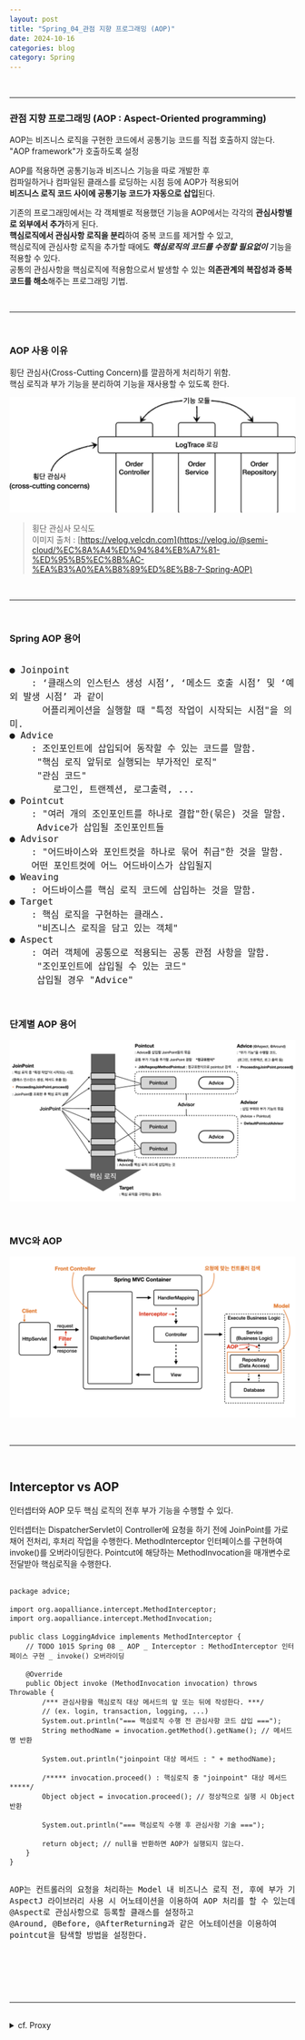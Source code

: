 ```yaml
---
layout: post
title: "Spring_04_관점 지향 프로그래밍 (AOP)"
date: 2024-10-16
categories: blog
category: Spring
---
```


<br>

---

### 관점 지향 프로그래밍 (AOP : Aspect-Oriented programming)

AOP는 비즈니스 로직을 구현한 코드에서 공통기능 코드를 직접 호출하지 않는다. <br>
    "AOP framework"가 호출하도록 설정 <br>

AOP를 적용하면 공통기능과 비즈니스 기능을 따로 개발한 후 <br>
컴파일하거나 컴파일된 클래스를 로딩하는 시점 등에 AOP가 적용되어 <br>
**비즈니스 로직 코드 사이에 공통기능 코드가 자동으로 삽입**된다. <br>

기존의 프로그래밍에서는 각 객체별로 적용했던 기능을 AOP에서는 각각의 **관심사항별로 외부에서 추가**하게 된다. <br>
    **핵심로직에서 관심사항 로직을 분리**하여 중복 코드를 제거할 수 있고, <br>
    핵심로직에 관심사항 로직을 추가할 때에도 ***핵심로직의 코드를 수정할 필요없이*** 기능을 적용할 수 있다. <br>
공통의 관심사항을 핵심로직에 적용함으로서 발생할 수 있는 **의존관계의 복잡성과 중복 코드를 해소**해주는 프로그래밍 기법. <br>

<br>
<hr>
<br>

### AOP 사용 이유 
횡단 관심사(Cross-Cutting Concern)를 깔끔하게 처리하기 위함. <br>
핵심 로직과 부가 기능을 분리하여 기능을 재사용할 수 있도록 한다. <br>

    
![alt text](/assets/image/2024-10-16-CrossCut.png)
> 횡단 관심사 모식도 <br>
이미지 출처 : [https://velog.velcdn.com](https://velog.io/@semi-cloud/%EC%8A%A4%ED%94%84%EB%A7%81-%ED%95%B5%EC%8B%AC-%EA%B3%A0%EA%B8%89%ED%8E%B8-7-Spring-AOP)

<br>
<hr>
<br>



### Spring AOP 용어

<pre><code style="font-size:16px">
● Joinpoint
    : ‘클래스의 인스턴스 생성 시점’, ‘메소드 호출 시점’ 및 ‘예외 발생 시점’ 과 같이 
      어플리케이션을 실행할 때 "특정 작업이 시작되는 시점"을 의미.
● Advice
    : 조인포인트에 삽입되어 동작할 수 있는 코드를 말함. 
     "핵심 로직 앞뒤로 실행되는 부가적인 로직"
     "관심 코드"
        로그인, 트랜젝션, 로그출력, ... 
● Pointcut
    : "여러 개의 조인포인트를 하나로 결합"한(묶은) 것을 말함.
     Advice가 삽입될 조인포인트들
● Advisor
    : "어드바이스와 포인트컷을 하나로 묶어 취급"한 것을 말함.
    어떤 포인트컷에 어느 어드바이스가 삽입될지
● Weaving
    : 어드바이스를 핵심 로직 코드에 삽입하는 것을 말함.
● Target
    : 핵심 로직을 구현하는 클래스.
     "비즈니스 로직을 담고 있는 객체"
● Aspect
    : 여러 객체에 공통으로 적용되는 공통 관점 사항을 말함.
     "조인포인트에 삽입될 수 있는 코드" 
     삽입될 경우 "Advice"
</code></pre>

<br>

### 단계별 AOP 용어

![](/assets/image/2024-10-16-Spring_AOP_용어.png)

<br>

### MVC와 AOP

![](/assets/image/2024-10-15-Spring_MVC_Container.003.png)



<br>
<hr>
<br>

## Interceptor vs AOP

인터셉터와 AOP 모두 핵심 로직의 전후 부가 기능을 수행할 수 있다.

인터셉터는 DispatcherServlet이 Controller에 요청을 하기 전에 JoinPoint를 가로채어 전처리, 후처리 작업을 수행한다.
MethodInterceptor 인터페이스를 구현하여 invoke()를 오버라이딩한다. 
Pointcut에 해당하는 MethodInvocation을 매개변수로 전달받아 핵심로직을 수행한다.
<pre><code>
package advice;

import org.aopalliance.intercept.MethodInterceptor;
import org.aopalliance.intercept.MethodInvocation;

public class LoggingAdvice implements MethodInterceptor {
	// TODO 1015 Spring 08 _ AOP _ Interceptor : MethodInterceptor 인터페이스 구현 _ invoke() 오버라이딩
	
	@Override
	public Object invoke (MethodInvocation invocation) throws Throwable {
		/*** 관심사항을 핵심로직 대상 메서드의 앞 또는 뒤에 작성한다. ***/
		// (ex. login, transaction, logging, ...)
		System.out.println("=== 핵심로직 수행 전 관심사항 코드 삽입 ===");
		String methodName = invocation.getMethod().getName(); // 메서드명 반환
		
		System.out.println("joinpoint 대상 메서드 : " + methodName);

		/***** invocation.proceed() : 핵심로직 중 "joinpoint" 대상 메서드 *****/
		Object object = invocation.proceed(); // 정상적으로 실행 시 Object 반환

		System.out.println("=== 핵심로직 수행 후 관심사항 기술 ===");

		return object; // null을 반환하면 AOP가 실행되지 않는다.
	}
}
</code></pre>

<pre>

AOP는 컨트롤러의 요청을 처리하는 Model 내 비즈니스 로직 전, 후에 부가 기능을 수행한다.
AspectJ 라이브러리 사용 시 어노테이션을 이용하여 AOP 처리를 할 수 있는데
@Aspect로 관심사항으로 등록할 클래스를 설정하고 
@Around, @Before, @AfterReturning과 같은 어노테이션을 이용하여 
pointcut을 탐색할 방법을 설정한다.

<code>


</code></pre>






<br>
<hr>
<br>

<details>
<summary>cf. Proxy</summary>

<div markdown="1">
***Proxy는 유저 클라이언트와 서버 사이에 중개장비***로서 <br>
***캐시 기법을 사용하여 서버로 가는 트래픽을 감소***시킨다. <br>

서버에 몰리는 유저가 많을수록 서버의 트래픽이 증가하여 <br>
접속 시간이 지연되거나 서버 자체가 다운되는 경우가 있다. <br>

서버가 Proxy를 가지게 되면 클라이언트는 Proxy에 접속하고 <br>
Proxy가 서버에 한 번 접속하여 그 내용을 읽어들여 저장하고 <br>
클라이언트에 제공하게 되므로 서버에 가는 트래픽이 감소하게 된다. <br>
***서버는 Proxy를 많이 둘수록 원활하게 동작***한다. <br>

클라이언트가 Proxy를 이용하여 서버에 접속하게 되면 서버에는 클라이언트에 대한 정보가 기록된다. <br>
하지만 ***Anonymous Proxy를 이용하면 Anonymous Proxy의 주소가 기록되므로 클라이언트의 정보가 기록되지 않는다.***
> 출처 : [https://cafe.daum.net/flowlife/](https://cafe.daum.net/flowlife/HrhB/38)

<br>
<hr>
<br>

<details>
<summary>ProxyFactoryBean</summary>
<div markdown="1">
Spring은 일관된 방법으로 Proxy를 만들 수 있게 도와주는 **추상레이어**를 제공한다. <br>
여기서 생성된 **Proxy는 Spring의 Bean으로 등록**되어야 한다. <br>
Spring은 **Proxy 오브젝트를 생성**해주는 기술을 추상화한 **Factory Bean**을 제공한다. <br>
그 Factory Bean이 바로 **ProxyFactoryBean**이다. <br>

ProxyFactoryBean은 Proxy를 생성해서 Bean 오브젝트로 등록하게 해주는 Factory Bean이다. <br>
ProxyFactoryBean은 순수하게 Proxy를 생성하는 역할만 담당한다. <br>

ProxyFactoryBean이 생성하는 Proxy에서 부가기능을 사용해야 한다면 <br>
**MethodInterceptor interface를 구현**해서 만들면 된다. <br>
MethodInterceptor는 ***InvocationHandler와 비슷***하지만 한가지 다른 점이 있다. <br>

>
바로 InvocationHandler의 invoke() 메소드는 타깃 오브젝트에 대한 정보를 제공해주지 않기 때문에 <br>
InvocationHandler를 구현한 클래스는 타깃에 대한 정보를 알고 있어야 했다. <br>
>
반면에 MethodInterceptor의 invoke() 메소드는 <br>
ProxyFactoryBean으로부터 타깃 오브젝트에 대한 정보도 함께 제공을 받는다. <br>

이 덕분에 InvocationHandler를 구현한 클래스는 타깃 오브젝트가 있어야 만들어 질 수 있었지만, <br>
MethodInterceptor를 구현한 클래스는 타깃 오브젝트가 없어도 만들어 질 수 있다. <br>

따라서 **MethodInterceptor를 구현한 오브젝트는 타깃이 다른 여러 Proxy에서 함께 사용**할 수 있고, <br>
**Singleton Bean으로 등록 가능**하다. <br>
> 출처 : [https://cafe.daum.net/flowlife/](https://cafe.daum.net/flowlife/HrhB/38)

</div>
</details>

</div>
</details>